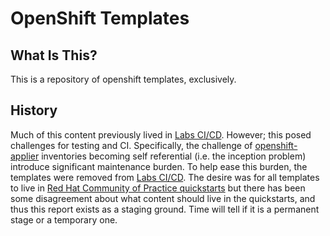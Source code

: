 # OpenShift Templates

## What Is This?
This is a repository of openshift templates, exclusively.

## History
Much of this content previously lived in [Labs CI/CD](https://github.com/rht-labs/labs-ci-cd). However; this posed challenges for testing and CI. Specifically, the challenge of [openshift-applier](https://github.com/redhat-cop/openshift-applier) inventories becoming self referential (i.e. the inception problem) introduce significant maintenance burden. To help ease this burden, the templates were removed from [Labs CI/CD](https://github.com/rht-labs/labs-ci-cd). The desire was for all templates to live in [Red Hat Community of Practice quickstarts](https://github.com/redhat-cop/containers-quickstarts) but there has been some disagreement about what content should live in the quickstarts, and thus this report exists as a staging ground. Time will tell if it is a permanent stage or a temporary one.
